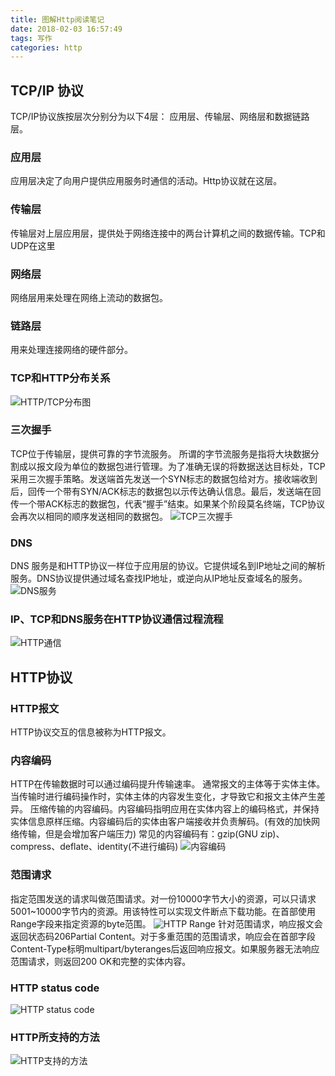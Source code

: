 ```yaml
---
title: 图解Http阅读笔记
date: 2018-02-03 16:57:49
tags: 写作
categories: http
---
```


## TCP/IP 协议

TCP/IP协议族按层次分别分为以下4层： 应用层、传输层、网络层和数据链路层。

### 应用层

应用层决定了向用户提供应用服务时通信的活动。Http协议就在这层。

### 传输层

传输层对上层应用层，提供处于网络连接中的两台计算机之间的数据传输。TCP和UDP在这里

### 网络层

网络层用来处理在网络上流动的数据包。

### 链路层

用来处理连接网络的硬件部分。

### TCP和HTTP分布关系

![HTTP/TCP分布图](http://p4djts42a.bkt.clouddn.com/http%E5%B1%82%E5%88%86%E5%B8%83.png)

### 三次握手

TCP位于传输层，提供可靠的字节流服务。
所谓的字节流服务是指将大块数据分割成以报文段为单位的数据包进行管理。为了准确无误的将数据送达目标处，TCP采用三次握手策略。发送端首先发送一个SYN标志的数据包给对方。接收端收到后，回传一个带有SYN/ACK标志的数据包以示传达确认信息。最后，发送端在回传一个带ACK标志的数据包，代表“握手”结束。如果某个阶段莫名终端，TCP协议会再次以相同的顺序发送相同的数据包。
![TCP三次握手](http://p4djts42a.bkt.clouddn.com/TCP%E4%B8%89%E6%AC%A1%E6%8F%A1%E6%89%8B.png)

### DNS

DNS 服务是和HTTP协议一样位于应用层的协议。它提供域名到IP地址之间的解析服务。DNS协议提供通过域名查找IP地址，或逆向从IP地址反查域名的服务。
![DNS服务](http://p4djts42a.bkt.clouddn.com/DNS%E6%9C%8D%E5%8A%A1.png)

### IP、TCP和DNS服务在HTTP协议通信过程流程

![HTTP通信](http://p4djts42a.bkt.clouddn.com/HTTP%E6%80%BB%E6%B5%81%E7%A8%8B.png)

## HTTP协议

### HTTP报文

HTTP协议交互的信息被称为HTTP报文。

### 内容编码

HTTP在传输数据时可以通过编码提升传输速率。
通常报文的主体等于实体主体。当传输时进行编码操作时，实体主体的内容发生变化，才导致它和报文主体产生差异。
压缩传输的内容编码。内容编码指明应用在实体内容上的编码格式，并保持实体信息原样压缩。内容编码后的实体由客户端接收并负责解码。(有效的加快网络传输，但是会增加客户端压力)
常见的内容编码有：gzip(GNU zip)、compress、deflate、identity(不进行编码)
![内容编码](http://p4djts42a.bkt.clouddn.com/%E5%86%85%E5%AE%B9%E7%BC%96%E7%A0%81%28%E5%8E%8B%E7%BC%A9%29.png)

### 范围请求

指定范围发送的请求叫做范围请求。对一份10000字节大小的资源，可以只请求5001~10000字节内的资源。用该特性可以实现文件断点下载功能。在首部使用Range字段来指定资源的byte范围。
![HTTP Range](http://p4djts42a.bkt.clouddn.com/HTTP%20Range.png)
针对范围请求，响应报文会返回状态码206Partial Content。对于多重范围的范围请求，响应会在首部字段Content-Type标明multipart/byteranges后返回响应报文。如果服务器无法响应范围请求，则返回200 OK和完整的实体内容。

### HTTP status code

![HTTP status code](http://p4djts42a.bkt.clouddn.com/Http%E7%8A%B6%E6%80%81%E7%A0%81.png)

### HTTP所支持的方法

![HTTP支持的方法](http://p4djts42a.bkt.clouddn.com/HTTP%E6%94%AF%E6%8C%81%E7%9A%84%E6%96%B9%E6%B3%95.png)



